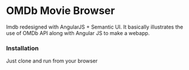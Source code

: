 # OMDb Movie Browser

Imdb redesigned with AngularJS + Semantic UI. 
It basically illustrates the use of OMDb API along with Angular JS to make a webapp. 


### Installation
Just clone and run from your browser

